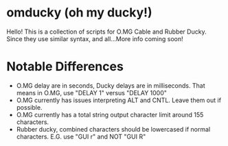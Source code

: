 omducky (oh my ducky!)
=============
Hello! This is a collection of scripts for O.MG Cable and Rubber Ducky. Since they use similar syntax, and all...More info coming soon!


Notable Differences
===========
- O.MG delay are in seconds, Ducky delays are in milliseconds. That means in O.MG, use "DELAY 1" versus "DELAY 1000"
- O.MG currently has issues interpreting ALT and CNTL. Leave them out if possible.
- O.MG currently has a total string output character limit around 155 characters.
- Rubber ducky, combined characters should be lowercased if normal characters. E.G. use "GUI r" and NOT "GUI R"
